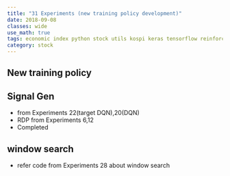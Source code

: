 ```yaml
---
title: "31 Experiments (new training policy development)"
date: 2018-09-08
classes: wide
use_math: true
tags: economic index python stock utils kospi keras tensorflow reinforcement_learning svm lstm regression multiple_model logging quandl
category: stock
---
```



## New training policy


## Signal Gen
- from Experiments 22(target DQN),20(DQN)
- RDP from Experiments 6,12
- Completed


## window search
- refer code from Experiments 28 about window search 
